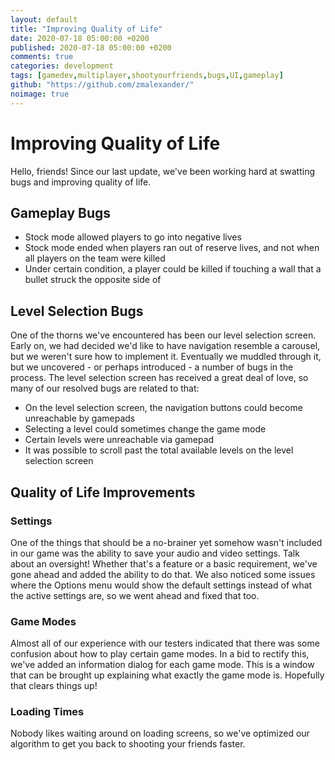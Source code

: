 ```yaml
---
layout: default
title: "Improving Quality of Life"
date: 2020-07-18 05:00:00 +0200
published: 2020-07-18 05:00:00 +0200
comments: true
categories: development
tags: [gamedev,multiplayer,shootyourfriends,bugs,UI,gameplay]
github: "https://github.com/zmalexander/"
noimage: true
---
```

# Improving Quality of Life
Hello, friends! Since our last update, we've been working hard at swatting bugs and improving quality of life. 
<!--more-->

## Gameplay Bugs
* Stock mode allowed players to go into negative lives
* Stock mode ended when players ran out of reserve lives, and not when all players on the team were killed
* Under certain condition, a player could be killed if touching a wall that a bullet struck the opposite side of

## Level Selection Bugs
One of the thorns we've encountered has been our level selection screen. Early on, we had decided we'd like to have navigation resemble a carousel, but we weren't sure how to implement it. Eventually we muddled through it, but we uncovered - or perhaps introduced - a number of bugs in the process. 
The level selection screen has received a great deal of love, so many of our resolved bugs are related to that:
* On the level selection screen, the navigation buttons could become unreachable by gamepads
* Selecting a level could sometimes change the game mode
* Certain levels were unreachable via gamepad
* It was possible to scroll past the total available levels on the level selection screen

## Quality of Life Improvements
### Settings
One of the things that should be a no-brainer yet somehow wasn't included in our game was the ability to save your audio and video settings. Talk about an oversight! Whether that's a feature or a basic requirement, we've gone ahead and added the ability to do that. We also noticed some issues where the Options menu would show the default settings instead of what the active settings are, so we went ahead and fixed that too.

### Game Modes
Almost all of our experience with our testers indicated that there was some confusion about how to play certain game modes. In a bid to rectify this, we've added an information dialog for each game mode. This is a window that can be brought up explaining what exactly the game mode is. Hopefully that clears things up!

### Loading Times
Nobody likes waiting around on loading screens, so we've optimized our algorithm to get you back to shooting your friends faster.